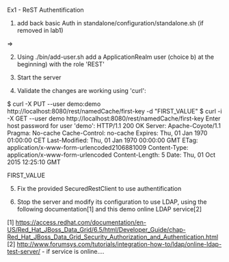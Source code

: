 Ex1 - ReST Authentification

1) add back basic Auth in standalone/configuration/standalone.sh (if removed in lab1)

<rest-connector virtual-server="default-host" cache-container="local"/>

=>

<rest-connector virtual-server="default-host" cache-container="local" security-domain="other" auth-method="BASIC"/>

2) Using ./bin/add-user.sh add a ApplicationRealm user (choice b) at the beginning) with the role 'REST'

3) Start the server

4) Validate the changes are working using 'curl':

$ curl -X PUT --user demo:demo http://localhost:8080/rest/namedCache/first-key -d "FIRST_VALUE"
$ curl -i -X GET --user demo
http://localhost:8080/rest/namedCache/first-key
Enter host password for user 'demo':
HTTP/1.1 200 OK
Server: Apache-Coyote/1.1
Pragma: No-cache
Cache-Control: no-cache
Expires: Thu, 01 Jan 1970 01:00:00 CET
Last-Modified: Thu, 01 Jan 1970 00:00:00 GMT
ETag: application/x-www-form-urlencoded2106881009
Content-Type: application/x-www-form-urlencoded
Content-Length: 5
Date: Thu, 01 Oct 2015 12:25:10 GMT

FIRST_VALUE

5) Fix the provided SecuredRestClient to use authentification

6) Stop the server and modify its configuration to use LDAP, using the following documentation[1] and this demo online LDAP service[2]

[1] https://access.redhat.com/documentation/en-US/Red_Hat_JBoss_Data_Grid/6.5/html/Developer_Guide/chap-Red_Hat_JBoss_Data_Grid_Security_Authorization_and_Authentication.html
[2] http://www.forumsys.com/tutorials/integration-how-to/ldap/online-ldap-test-server/ - if service is online....
